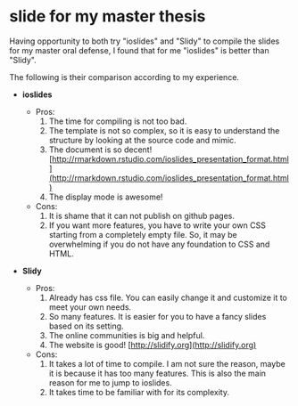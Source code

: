 # slide for my master thesis
Having opportunity to both try "ioslides" and "Slidy" to compile the slides for my master oral defense, I found that for me "ioslides" is better than "Slidy". 

The following is their comparison according to my experience. 
* **ioslides**
  - Pros: 
    1. The time for compiling is not too bad. 
    2. The template is not so complex, so it is easy to understand the structure by looking at the source code and mimic. 
    3. The document is so decent! [http://rmarkdown.rstudio.com/ioslides_presentation_format.html](http://rmarkdown.rstudio.com/ioslides_presentation_format.html)
    4. The display mode is awesome! 
  - Cons: 
    1. It is shame that it can not publish on github pages. 
    2. If you want more features, you have to write your own CSS starting from a completely empty file. So, it may be overwhelming if you do not have any foundation to CSS and HTML. 
  
* **Slidy**
  - Pros: 
    1. Already has css file. You can easily change it and customize it to meet your own needs. 
    2. So many features. It is easier for you to have a fancy slides based on its setting. 
    3. The online communities is big and helpful. 
    4. The website is good! [http://slidify.org](http://slidify.org)
  - Cons: 
    1. It takes a lot of time to compile. I am not sure the reason, maybe it is because it has too many features. This is also the main reason for me to jump to ioslides. 
    2. It takes time to be familiar with for its complexity. 
    

